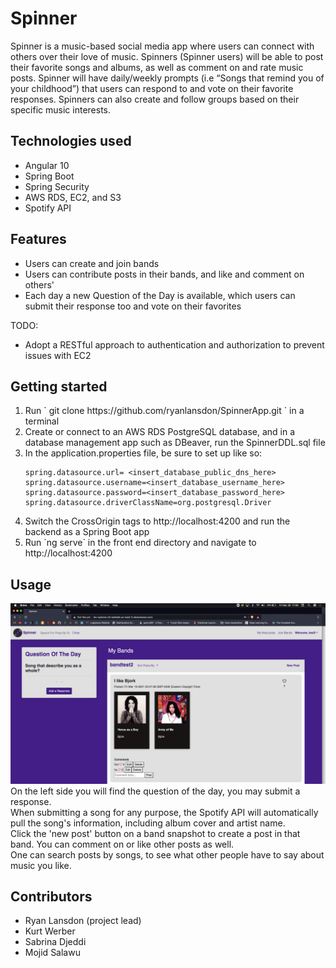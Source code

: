 # Spinner
Spinner is a music-based social media app where users can connect with others over their love of music. Spinners (Spinner users) will be able to post their favorite songs and albums, as well as comment on and rate music posts. Spinner will have daily/weekly prompts (i.e “Songs that remind you of your childhood”) that users can respond to and vote on their favorite responses. Spinners can also create and follow groups based on their specific music interests.

## Technologies used
<ul>
  <li>Angular 10</li>
  <li>Spring Boot</li>
  <li>Spring Security</li>
  <li>AWS RDS, EC2, and S3</li>
  <li>Spotify API</li>
</ul>

## Features
<ul>
  <li>Users can create and join bands</li>
  <li>Users can contribute posts in their bands, and like and comment on others'</li>
  <li>Each day a new Question of the Day is available, which users can submit their response too and vote on their favorites</li>
</ul>
TODO:
<ul>
  <li>Adopt a RESTful approach to authentication and authorization to prevent issues with EC2</li>
</ul>

## Getting started
<ol>
  <li>Run  ` git clone https://github.com/ryanlansdon/SpinnerApp.git ` in a terminal</li>
  <li>Create or connect to an AWS RDS PostgreSQL database, and in a database management app such as DBeaver, run the SpinnerDDL.sql file</li>
  <li>In the application.properties file, be sure to set up like so:
    
    spring.datasource.url= <insert_database_public_dns_here>
    spring.datasource.username=<insert_database_username_here>
    spring.datasource.password=<insert_database_password_here>
    spring.datasource.driverClassName=org.postgresql.Driver
  </li>
  <li>Switch the CrossOrigin tags to http://localhost:4200 and run the backend as a Spring Boot app</li>
  <li>Run `ng serve` in the front end directory and navigate to http://localhost:4200</li>
</ol>

## Usage
<img src="spinnerscreenshot.png">
On the left side you will find the question of the day, you may submit a response.<br>
When submitting a song for any purpose, the Spotify API will automatically pull the song's information, including album cover and artist name.<br>
Click the 'new post' button on a band snapshot to create a post in that band. You can comment on or like other posts as well.<br>
One can search posts by songs, to see what other people have to say about music you like.<br>

## Contributors
<ul>
  <li>Ryan Lansdon (project lead)</li>
  <li>Kurt Werber</li>
  <li>Sabrina Djeddi</li>
  <li>Mojid Salawu</li>
</ul>
